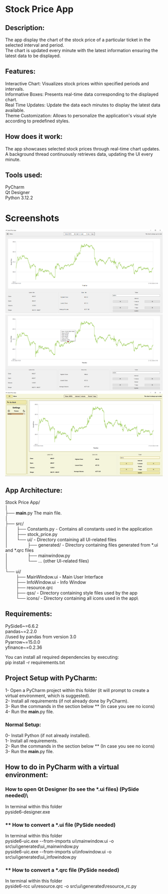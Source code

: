 # Stock Price App
## Description:
The app display the chart of the stock price of a particular ticket in the selected interval and period.\
The chart is updated every minute with the latest information ensuring the latest data to be displayed.

## Features:
Interactive Chart: Visualizes stock prices within specified periods and intervals.\
Informative Boxes: Presents real-time data corresponding to the displayed chart.\
Real Time Updates: Update the data each minutes to display the latest data available.\
Theme Customization: Allows to personalize the application's visual style according to predefined styles.

## How does it work:
The app showcases selected stock prices through real-time chart updates.\
A background thread continuously retrieves data, updating the UI every minute.

## Tools used:
PyCharm\
Qt Designer\
Python 3.12.2

# Screenshots
![alt text](https://github.com/koalas11/Stock-Price-App/blob/main/Screenshots/Home%20Screen.PNG)
![alt text](https://github.com/koalas11/Stock-Price-App/blob/main/Screenshots/Home%20Screen2.PNG)
![alt text](https://github.com/koalas11/Stock-Price-App/blob/main/Screenshots/Home%20Screen3.PNG)

## App Architecture:
Stock Price App/\
│\
├── __main__.py The main file.\
│\
├── src/\
│&emsp;&emsp;├── Constants.py - Contains all constants used in the application\
│&emsp;&emsp;├── stock_price.py\
│&emsp;&emsp;└── ui/ - Directory containing all UI-related files\
│&emsp;&emsp;&emsp;&emsp;&ensp;├── generated/ - Directory containing files generated from *.ui and *.qrc files\
│&emsp;&emsp;&emsp;&emsp;&ensp;├── mainwindow.py\
│&emsp;&emsp;&emsp;&emsp;&ensp;└── ... (other UI-related files)\
│\
└── ui/\
&emsp;&emsp;&ensp;├── MainWindow.ui - Main User Interface\
&emsp;&emsp;&ensp;├── InfoWindow.ui - Info Window\
&emsp;&emsp;&ensp;├── resource.qrc\
&emsp;&emsp;&ensp;├── qss/ - Directory containing style files used by the app\
&emsp;&emsp;&ensp;└── icons/ - Directory containing all icons used in the app\


## Requirements:
PySide6~=6.6.2\
pandas~=2.2.0\
//used by pandas from version 3.0\
Pyarrow~=15.0.0\
yfinance~=0.2.36

You can install all required dependencies by executing:\
pip install -r requirements.txt

## Project Setup with PyCharm:
1- Open a PyCharm project within this folder (it will prompt to create a virtual environment, which is suggested).\
2- Install all requirements (if not already done by PyCharm).\
3- Run the commands in the section below ** (In case you see no icons)\
4- Run the __main__.py file.

### Normal Setup:
0- Install Python (if not already installed).\
1- Install all requirements.\
2- Run the commands in the section below ** (In case you see no icons)\
3- Run the __main__.py file.

## How to do in PyCharm with a virtual environment:
### How to open Qt Designer (to see the *.ui files) (PySide needed)\
In terminal within this folder\
pyside6-designer.exe

### ** How to convert a *.ui file (PySide needed)
In terminal within this folder\
pyside6-uic.exe --from-imports ui\mainwindow.ui -o src\ui\generated\ui_mainwindow.py\
pyside6-uic.exe --from-imports ui\infowindow.ui -o src\ui\generated\ui_infowindow.py

### ** How to convert a *.qrc file (PySide needed)
In terminal within this folder\
pyside6-rcc ui\resource.qrc -o src\ui\generated\resource_rc.py
